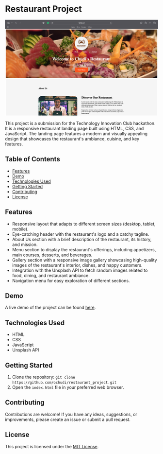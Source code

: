 # Restaurant Project

![Project Preview](./preview.png)

This project is a submission for the Technology Innovation Club hackathon. It is a responsive restaurant landing page built using HTML, CSS, and JavaScript. The landing page features a modern and visually appealing design that showcases the restaurant's ambiance, cuisine, and key features.

## Table of Contents

- [Features](#features)
- [Demo](#demo)
- [Technologies Used](#technologies-used)
- [Getting Started](#getting-started)
- [Contributing](#contributing)
- [License](#license)

## Features

- Responsive layout that adapts to different screen sizes (desktop, tablet, mobile).
- Eye-catching header with the restaurant's logo and a catchy tagline.
- About Us section with a brief description of the restaurant, its history, and mission.
- Menu section to display the restaurant's offerings, including appetizers, main courses, desserts, and beverages.
- Gallery section with a responsive image gallery showcasing high-quality images of the restaurant's interior, dishes, and happy customers.
- Integration with the Unsplash API to fetch random images related to food, dining, and restaurant ambiance.
- Navigation menu for easy exploration of different sections.

## Demo

A live demo of the project can be found [here](https://ochudi-restaurant.netlify.app).

## Technologies Used

- HTML
- CSS
- JavaScript
- Unsplash API

## Getting Started

1. Clone the repository: `git clone https://github.com/ochudi/restaurant_project.git`
2. Open the `index.html` file in your preferred web browser.

## Contributing

Contributions are welcome! If you have any ideas, suggestions, or improvements, please create an issue or submit a pull request.

## License

This project is licensed under the [MIT License](LICENSE).
